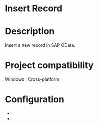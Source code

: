 ﻿# Insert Record

# Description

Insert a new record in SAP OData.

# Project compatibility

Windows | Cross-platform

# Configuration

* 
*
